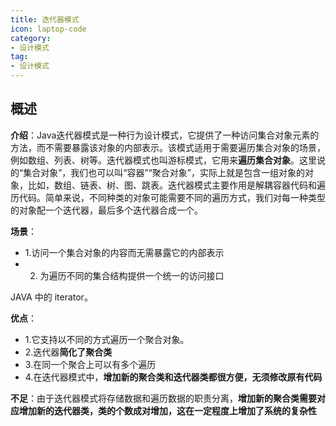 ```yaml
---
title: 迭代器模式
icon: laptop-code
category:
- 设计模式
tag:
- 设计模式
---
```


## 概述

**介绍**：Java迭代器模式是一种行为设计模式，它提供了一种访问集合对象元素的方法，而不需要暴露该对象的内部表示。该模式适用于需要遍历集合对象的场景，例如数组、列表、树等。迭代器模式也叫游标模式，它用来**遍历集合对象**。这里说的“集合对象”，我们也可以叫“容器”“聚合对象”，实际上就是包含一组对象的对象，比如，数组、链表、树、图、跳表。迭代器模式主要作用是解耦容器代码和遍历代码。简单来说，不同种类的对象可能需要不同的遍历方式，我们对每一种类型的对象配一个迭代器，最后多个迭代器合成一个。

**场景**：
* 1.访问一个集合对象的内容而无需暴露它的内部表示
* 2. 为遍历不同的集合结构提供一个统一的访问接口

JAVA 中的 iterator。

**优点**：
* 1.它支持以不同的方式遍历一个聚合对象。
* 2.迭代器**简化了聚合类**
* 3.在同一个聚合上可以有多个遍历
* 4.在迭代器模式中，**增加新的聚合类和迭代器类都很方便，无须修改原有代码**

**不足**：由于迭代器模式将存储数据和遍历数据的职责分离，**增加新的聚合类需要对应增加新的迭代器类，类的个数成对增加，这在一定程度上增加了系统的复杂性**


